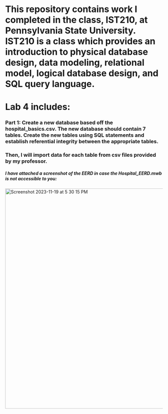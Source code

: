 # This repository contains work I completed in the class, IST210, at Pennsylvania State University. IST210 is a class which provides an introduction to physical database design, data modeling, relational model, logical database design, and SQL query language.
# Lab 4 includes:
### Part 1: Create a new database based off the hospital_basics.csv. The new database should contain 7 tables. Create the new tables using SQL statements and establish referential integrity between the appropriate tables.
### Then, I will import data for each table from csv files provided by my professor. 
##### I have attached a screenshot of the EERD in case the Hospital_EERD.mwb is not accessible to you:
<img width="701" alt="Screenshot 2023-11-19 at 5 30 15 PM" src="https://github.com/miaiceland/IST210_Lab4/assets/133405129/adcfd8ef-7eaa-492d-a3bf-818a5ce88020">
